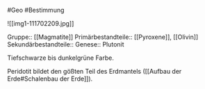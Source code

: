 #Geo #Bestimmung 

![[img1-111702209.jpg]]

Gruppe:: [[Magmatite]]
Primärbestandteile:: [[Pyroxene]], [[Olivin]]
Sekundärbestandteile:: 
Genese:: Plutonit

Tiefschwarze bis dunkelgrüne Farbe. 

Peridotit bildet den gößten Teil des Erdmantels ([[Aufbau der Erde#Schalenbau der Erde]]).